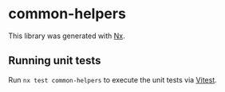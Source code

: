 # common-helpers

This library was generated with [Nx](https://nx.dev).

## Running unit tests

Run `nx test common-helpers` to execute the unit tests via [Vitest](https://vitest.dev/).
